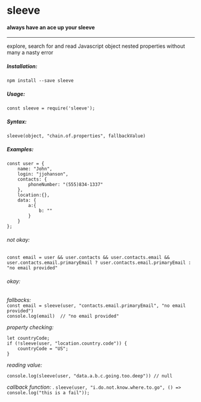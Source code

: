 # sleeve

#### always have an ace up your sleeve
----
explore, search for and read Javascript object nested properties without many a nasty error

##### Installation:
`npm install --save sleeve`

##### Usage:
`const sleeve = require('sleeve');`

##### Syntax:
`sleeve(object, "chain.of.properties", fallbackValue)`
##### Examples:

```
const user = {
    name: "John",
    login: "jjohanson",
    contacts: {
        phoneNumber: "(555)834-1337"
    },
    location:{},
    data: {
        a:{
            b: ""
        }
    }
};
```

###### not okay:
`const email = user && user.contacts && user.contacts.email && user.contacts.email.primaryEmail ? user.contacts.email.primaryEmail : "no email provided"`   
###### okay:
_fallbacks:_  
`const email = sleeve(user, "contacts.email.primaryEmail", "no email provided")`   
`console.log(email)  // "no email provided"`   

_property checking:_
```
let countryCode;
if (!sleeve(user, "location.country.code")) {
    countryCode = "US";
}
```

_reading value:_

`console.log(sleeve(user, "data.a.b.c.going.too.deep")) // null`   

_callback function:_ . 
`sleeve(user, "i.do.not.know.where.to.go", () => console.log("this is a fail"));`
